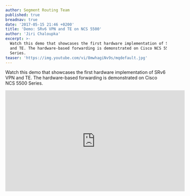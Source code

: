 ```yaml
---
author: Segment Routing Team
published: true
breadnav: true
date: '2017-05-15 21:46 +0200'
title: 'Demo: SRv6 VPN and TE on NCS 5500'
author: 'Jiri Chaloupka'
excerpt: >-
  Watch this demo that showcases the first hardware implementation of SRv6 VPN
  and TE. The hardware-based forwarding is demonstrated on Cisco NCS 5500
  Series.
teaser: 'https://img.youtube.com/vi/8mwhagiNv9s/mqdefault.jpg'
---
```

Watch this demo that showcases the first hardware implementation of SRv6 VPN and TE. The hardware-based forwarding is demonstrated on Cisco NCS 5500 Series.
<iframe width="560" height="315" src="https://www.youtube.com/embed/8mwhagiNv9s" frameborder="0" allowfullscreen></iframe>
